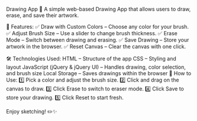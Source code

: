 Drawing App 🎨
A simple web-based Drawing App that allows users to draw, erase, and save their artwork.

🚀 Features:
✅ Draw with Custom Colors – Choose any color for your brush.
✅ Adjust Brush Size – Use a slider to change brush thickness.
✅ Erase Mode – Switch between drawing and erasing.
✅ Save Drawing – Store your artwork in the browser.
✅ Reset Canvas – Clear the canvas with one click.

🛠️ Technologies Used:
HTML – Structure of the app
CSS – Styling and layout
JavaScript (jQuery & jQuery UI) – Handles drawing, color selection, and brush size
Local Storage – Saves drawings within the browser
🎨 How to Use:
1️⃣ Pick a color and adjust the brush size.
2️⃣ Click and drag on the canvas to draw.
3️⃣ Click Erase to switch to eraser mode.
4️⃣ Click Save to store your drawing.
5️⃣ Click Reset to start fresh.

Enjoy sketching! ✏️✨
